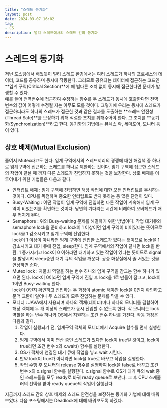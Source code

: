 ```yaml
---
title: "스레드 동기화"
layout: post
date: 2024-03-07 16:02
tag:
- CS
description: 멀티 스레드에서의 스레드 간의 동기화
---
```


# 스레드의 동기화
저번 포스팅에서 배웠듯이 멀티 스레드 환경에서는 여러 스레드가 하나의 프로세스의 데이터, 코드를 공유하며 동시에 작동한다. 그러므로 공유되는 데이터에 접근하는 코드인 **임계 구역(Critical Section)**에  에 별다른 조치 없이 동시에 접근한다면 문제가 발생할 수 있다.  
예를 들어 전역변수에 접근하여 수정하는 함수를 두 스레드가 동시에 호출한다면 전역 변수의 값이 어떻게 수정될 지는 아무도 모를 것이다. 그렇기에 우리는 동시에 스레드가 접근하더라도 하나의 스레드가 접근한 것과 같은 결과를 도출하는 **스레드 안전성(Thread Safe)**를 보장하기 위해 적절한 조치를 취해주어야 한다. 그 조치를 **동기화(Synchronization)**라고 한다. 동기화의 기법에는 뮤텍스 락, 세마포어, 모니터 등이 있다.  

## 상호 배제(Mutual Exclusion)
줄여서 Mutex라고도 한다. 임계 구역에서의 스레드끼리의 경쟁에 대한 해결책 중 하나로 임계구역에 접근하는 스레드를 하나로 제한하는 것이다. 임계 구역에 접근한 스레드의 작업이 끝날 때 까지 다른 스레드가 진입하지 못하는 것을 보장한다. 상호 배제를 이루어내기 위한 기법들은 다음과 같다.  

-  인터럽트 해제 : 임계 구역에 진입하면 해당 작업에 대한 모든 인터럽트를 무시하는 것이다. CPU를 독점하며 중요한 인터럽트도 받지 못하는 등 많은 단점이 있다.  
- Busy-Waiting : 어떤 작업이 임계 구역에 진입하면 다른 작업이 계속해서 임계 구역이 비었는지를 확인하는 것이다. 당연히 기다리는 시간에 비례하여 오버헤드가 매우 커지게 된다.  
- Semaphore : 위의 Busy-waiting 문제를 해결하기 위한 방법이다. 작업 대기큐와 semaphore lock을 준비하고 lock이 1 이상이면 임계 구역이 비어있다는 뜻이므로 lock을 1 감소시키고 임계 구역에 진입한다.  
lock이 1 이상이 아니라면 임계 구역에 진입한 스레드가 있다는 뜻이므로 lock을 1 감소시키고 대기 큐에 진입, sleep한다. 임계 구역에서의 작업이 끝나면 lock을 반환, 1 증가시키고 lock이 0 이하라면 대기하고 있는 작업이 있다는 뜻이므로 signal을 발생시켜 sleep중인 대기 큐의 작업을 깨운다. 공중 화장실에서 줄 서있는 것을 연상하면 쉽다.  
- Mutex lock : 자물쇠 역할을 하는 변수 하나와 임계 구역을 잠그는 함수 하나가 있으면 된다. lock이 0이라면 임계 구역에 진입 후 lock을 1로 만들어 잠그고, lock이 1이면 Busy-waiting 한다.  
lock이 0인지 확인하고 진입하는 두 과정이 atomic 해야만 lock을 0인지 확인하고 문맥 교환이 일어나 두 스레드가 모두 진입하는 문제를 막을 수 있다.
- 모니터 : JAVA에서 사용되며 하나의 객체(데이터)마다 하나의 모니터를 결합하여 해당 객체에 두 개 이상의 스레드가 동시 진입할 수 없도록 한다. 각 모니터는 lock 역할을 하는 변수 하나와 OS에서 지원하는 조건 변수 하나를 가진다. 작동 과정은 다음과 같다.  
    1) 작업이 실행되기 전, 임계구역 객체의 모니터에서 Acquire 함수를 먼저 실행한다.
    2) 임계 구역에서 이미 연산 중인 스레드가 있다면 lock이 true일 것이고, lock이 true라면 조건 변수 x의 x.wait() 함수를 실행한다.
    3) OS가 객체에 연결된 대기 큐에 작업을 넣고 wait 시킨다.
    4) 만약 lock이 true가 아니라면 lock을 true로 바꾸고 작업을 실행한다.
    5) 작업 수행 후 모니터의 release 함수를 실행하여 lock을 false로 바꾸고 조건 변수 x의 x.signal 함수를 실행한다. x.signal 함수로 OS가 대기 큐의 wait 중인 스레드들을 모두 ready로 바꿔 ready queue로 보낸다. 그 후 CPU 스케줄러의 선택을 받아 ready queue의 작업이 실행된다.

지금까지 스레드 간의 상호 배제와 스레드 안전성을 보장하는 동기화 기법에 대해 배워보았다. 다음 포스팅에서는 Deadlock에 대해 배워보도록 하겠다.